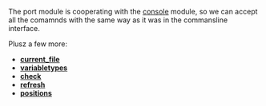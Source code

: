 The port module is cooperating with the [console](console.md) module, so we can accept all the comamnds with the same way as it was in the commansline interface.

Plusz a few more:

  * **[current\_file](current_file.md)**
  * **[variabletypes](variabletypes.md)**
  * **[check](check.md)**
  * **[refresh](refresh.md)**
  * **[positions](positions.md)**